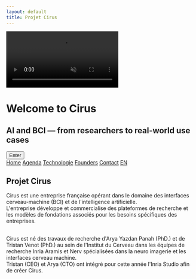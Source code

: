 ```yaml
---
layout: default
title: Projet Cirus
---
```


<!-- Intro Section -->
<div id="intro" class="intro-section">
  <video autoplay muted loop playsinline id="bg-video" class="fade-video">
  <source src="{{ site.baseurl }}/assets/video/neurons.mp4" type="video/mp4">
  </video>
  <div class="intro-overlay">
    <h1>Welcome to 
      <span class="cirus-font">
        C<span class="custom-i">i</span>rus
      </span>
    </h1>
    <h2>AI and BCI — from researchers to real-world use cases</h2>
    <button onclick="scrollToMain()">Enter</button>
  </div>
</div>


<div id="main-content" class="background">
  <div class="nav-links">
    <a href="{{ site.baseurl }}">Home</a>
    <a href="{{ site.baseurl }}/about.html">Agenda</a>
    <a href="{{ site.baseurl }}/projects.html">Technologie</a>
    <a href="{{ site.baseurl }}/gallery.html">Founders</a>
    <a href="{{ site.baseurl }}/contact.html">Contact</a>
    <a href="{{ site.baseurl }}/index_en.html" class="lang-switch">EN</a>
  </div>

  <section class="main-section scroll-animate hideable-section">
    <h1 class="fancy-text">Projet Cirus</h1>
    <p class="big-desc">
      Cirus est une entreprise française opérant dans le domaine des interfaces cerveau-machine (BCI) et de l'intelligence artificielle.<br>
      L'entreprise développe et commercialise des plateformes de recherche et les modèles de fondations associés pour les besoins spécifiques des entreprises.
    </p>
   </section>

  <section class="main-section scroll-animate hideable-section">
    <h1 class="fancy-text"></h1>
  </section>

   <section class="main-section scroll-animate hideable-section">
    <h1 class="fancy-text"></h1>
    <p class="big-desc">
      Cirus est né des travaux de recherche d'Arya Yazdan Panah (PhD.) et de Tristan Venot (PhD.) au sein de l'Institut du Cerveau dans les équipes de recherche Inria Aramis et Nerv spécialisées dans la neuro imagerie et les interfaces cerveau machine.<br>
      Tristan (CEO) et Arya (CTO) ont intégré pour cette année l'Inria Studio afin de créer Cirus.
    </p>
  </section>
  <section class="main-section scroll-animate hideable-section">
    <h1 class="fancy-text"></h1>
  </section>
</div>


